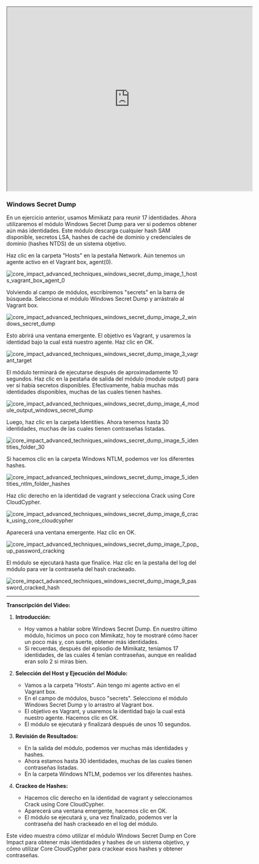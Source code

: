 <iframe src="https://drive.google.com/file/d/18XP_hf2QBq9AfmCwnxox_puN0TA-b9U2/preview" width="640" height="480" allow="autoplay"></iframe>





### Windows Secret Dump

En un ejercicio anterior, usamos Mimikatz para reunir 17 identidades. Ahora utilizaremos el módulo Windows Secret Dump para ver si podemos obtener aún más identidades. Este módulo descarga cualquier hash SAM disponible, secretos LSA, hashes de caché de dominio y credenciales de dominio (hashes NTDS) de un sistema objetivo.

Haz clic en la carpeta "Hosts" en la pestaña Network. Aún tenemos un agente activo en el Vagrant box, agent(0).

![core_impact_advanced_techniques_windows_secret_dump_image_1_hosts_vagrant_box_agent_0](https://www.coresecurity.com/sites/default/files/2020-12/core_impact_advanced_techniques_windows_secret_dump_image_1_hosts_vagrant_box_agent_0.png)

Volviendo al campo de módulos, escribiremos "secrets" en la barra de búsqueda. Selecciona el módulo Windows Secret Dump y arrástralo al Vagrant box.

![core_impact_advanced_techniques_windows_secret_dump_image_2_windows_secret_dump](https://www.coresecurity.com/sites/default/files/2020-12/core_impact_advanced_techniques_windows_secret_dump_image_2_windows_secret_dump.png)

Esto abrirá una ventana emergente. El objetivo es Vagrant, y usaremos la identidad bajo la cual está nuestro agente. Haz clic en OK.

![core_impact_advanced_techniques_windows_secret_dump_image_3_vagrant_target](https://www.coresecurity.com/sites/default/files/2020-12/core_impact_advanced_techniques_windows_secret_dump_image_3_vagrant_target.png)

El módulo terminará de ejecutarse después de aproximadamente 10 segundos. Haz clic en la pestaña de salida del módulo (module output) para ver si había secretos disponibles. Efectivamente, había muchas más identidades disponibles, muchas de las cuales tienen hashes.

![core_impact_advanced_techniques_windows_secret_dump_image_4_module_output_windows_secret_dump](https://www.coresecurity.com/sites/default/files/2020-12/Core_Impact_Advanced_Techniques_windows_secret_dump_image_4_module_output_windows_secret_dump.png)

Luego, haz clic en la carpeta Identities. Ahora tenemos hasta 30 identidades, muchas de las cuales tienen contraseñas listadas.

![core_impact_advanced_techniques_windows_secret_dump_image_5_identities_folder_30](https://www.coresecurity.com/sites/default/files/2020-12/core_impact_advanced_techniques_windows_secret_dump_image_5_identities_folder_30.png)

Si hacemos clic en la carpeta Windows NTLM, podemos ver los diferentes hashes.

![core_impact_advanced_techniques_windows_secret_dump_image_5_identities_ntlm_folder_hashes](https://www.coresecurity.com/sites/default/files/2020-12/core_impact_advanced_techniques_windows_secret_dump_image_5_identities_ntlm_folder_hashes.png)

Haz clic derecho en la identidad de vagrant y selecciona Crack using Core CloudCypher.

![core_impact_advanced_techniques_windows_secret_dump_image_6_crack_using_core_cloudcypher](https://www.coresecurity.com/sites/default/files/2020-12/core_impact_advanced_techniques_windows_secret_dump_image_6_crack_using_core_cloudcypher.png)

Aparecerá una ventana emergente. Haz clic en OK.

![core_impact_advanced_techniques_windows_secret_dump_image_7_pop_up_password_cracking](https://www.coresecurity.com/sites/default/files/2020-12/Core_Impact_Advanced_Techniques_windows_secret_dump_image_7_pop_up_password_cracking.png)

El módulo se ejecutará hasta que finalice. Haz clic en la pestaña del log del módulo para ver la contraseña del hash crackeado.

![core_impact_advanced_techniques_windows_secret_dump_image_9_password_cracked_hash](https://www.coresecurity.com/sites/default/files/2020-12/Core_Impact_Advanced_Techniques_windows_secret_dump_image_9_password_cracked_hash.png)

---

**Transcripción del Video:**

1. **Introducción:**
   - Hoy vamos a hablar sobre Windows Secret Dump. En nuestro último módulo, hicimos un poco con Mimikatz, hoy te mostraré cómo hacer un poco más y, con suerte, obtener más identidades.
   - Si recuerdas, después del episodio de Mimikatz, teníamos 17 identidades, de las cuales 4 tenían contraseñas, aunque en realidad eran solo 2 si miras bien.

2. **Selección del Host y Ejecución del Módulo:**
   - Vamos a la carpeta "Hosts". Aún tengo mi agente activo en el Vagrant box.
   - En el campo de módulos, busco "secrets". Selecciono el módulo Windows Secret Dump y lo arrastro al Vagrant box.
   - El objetivo es Vagrant, y usaremos la identidad bajo la cual está nuestro agente. Hacemos clic en OK.
   - El módulo se ejecutará y finalizará después de unos 10 segundos.

3. **Revisión de Resultados:**
   - En la salida del módulo, podemos ver muchas más identidades y hashes.
   - Ahora estamos hasta 30 identidades, muchas de las cuales tienen contraseñas listadas.
   - En la carpeta Windows NTLM, podemos ver los diferentes hashes.

4. **Crackeo de Hashes:**
   - Hacemos clic derecho en la identidad de vagrant y seleccionamos Crack using Core CloudCypher.
   - Aparecerá una ventana emergente, hacemos clic en OK.
   - El módulo se ejecutará y, una vez finalizado, podemos ver la contraseña del hash crackeado en el log del módulo.

Este video muestra cómo utilizar el módulo Windows Secret Dump en Core Impact para obtener más identidades y hashes de un sistema objetivo, y cómo utilizar Core CloudCypher para crackear esos hashes y obtener contraseñas.
